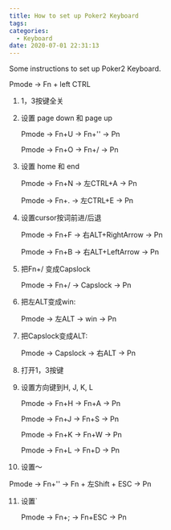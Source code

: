 ```yaml
---
title: How to set up Poker2 Keyboard
tags:
categories:
  - Keyboard
date: 2020-07-01 22:31:13
---
```


Some instructions to set up Poker2 Keyboard.



<!--more-->

Pmode -> Fn + left CTRL

1. 1，3按键全关

2. 设置 page down  和 page up

   Pmode -> Fn+U -> Fn+'' ->  Pn

   Pmode -> Fn+O -> Fn+/ ->  Pn

3. 设置 home 和 end

   Pmode -> Fn+N -> 左CTRL+A -> Pn

   Pmode -> Fn+. -> 左CTRL+E -> Pn

4. 设置cursor按词前进/后退

   Pmode -> Fn+F -> 右ALT+RightArrow -> Pn

   Pmode -> Fn+B -> 右ALT+LeftArrow -> Pn

5. 把Fn+/ 变成Capslock

   Pmode ->  Fn+/ -> Capslock -> Pn

6. 把左ALT变成win: 

   Pmode -> 左ALT -> win -> Pn

7. 把Capslock变成ALT:

   Pmode -> Capslock -> 右ALT -> Pn

8. 打开1，3按键

9. 设置方向键到H, J, K, L

   Pmode -> Fn+H -> Fn+A -> Pn

   Pmode -> Fn+J -> Fn+S -> Pn

   Pmode -> Fn+K -> Fn+W -> Pn

   Pmode -> Fn+L -> Fn+D -> Pn

10. 设置～

   Pmode -> Fn+'' -> Fn + 左Shift + ESC -> Pn

11. 设置`

    Pmode -> Fn+; -> Fn+ESC -> Pn

    